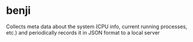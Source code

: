 # benji

Collects meta data about the system (CPU info, current running processes, etc.) and periodically records it in JSON format to a local server

